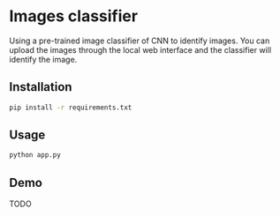 # Images classifier

Using a pre-trained image classifier of CNN to identify images. You can upload the images through the local web interface and the classifier will identify the image.

## Installation

```bash
pip install -r requirements.txt
```

## Usage

```bash
python app.py
```

## Demo

TODO
